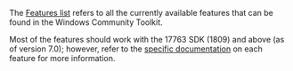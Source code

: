 The [Features list](https://github.com/MicrosoftDocs/WindowsCommunityToolkitDocs/blob/master/docs/toc.md#controls) refers to all the currently available features that can be found in the Windows Community Toolkit. 

Most of the features should work with the 17763 SDK (1809) and above (as of version 7.0); however, refer to the [specific documentation](https://aka.ms/windowstoolkitdocs) on each feature for more information.